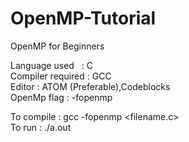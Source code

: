 # OpenMP-Tutorial
OpenMP for Beginners 

Language used  &nbsp;  : C <br />
Compiler required : GCC <br />
Editor            : ATOM (Preferable),Codeblocks <br />
OpenMp flag       : -fopenmp <br />

To compile        : gcc -fopenmp <filename.c> <br />
To run            : ./a.out <br />
